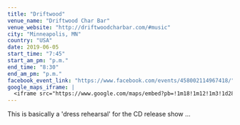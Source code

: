 ```yaml
---
title: "Driftwood"
venue_name: "Driftwood Char Bar"
venue_website: "http://driftwoodcharbar.com/#music"
city: "Minneapolis, MN"
country: "USA"
date: 2019-06-05
start_time: "7:45"
start_am_pm: "p.m."
end_time: "8:30"
end_am_pm: "p.m."
facebook_event_link: "https://www.facebook.com/events/458002114967418/"
google_maps_iframe: |
  <iframe src="https://www.google.com/maps/embed?pb=!1m18!1m12!1m3!1d2825.028129439481!2d-93.2798855490464!3d44.922763478995755!2m3!1f0!2f0!3f0!3m2!1i1024!2i768!4f13.1!3m3!1m2!1s0x87f627c9d2943f81%3A0x2d0b633fcb4b6c35!2sDriftwood!5e0!3m2!1sen!2sus!4v1554194427846!5m2!1sen!2sus" width="600" height="450" frameborder="0" style="border:0" allowfullscreen></iframe>
---
```


This is basically a 'dress rehearsal' for the CD release show ...
